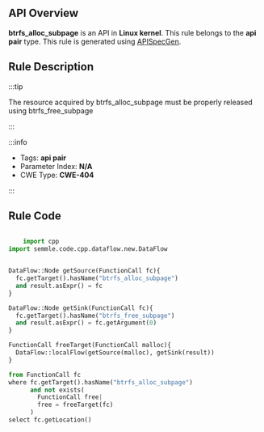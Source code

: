 ---
---


## API Overview
**btrfs_alloc_subpage** is an API in **Linux kernel**. This rule belongs to the **api pair** type. This rule is generated using [APISpecGen](../../tools/APISpecGen).
## Rule Description

:::tip

The resource acquired by btrfs_alloc_subpage must be properly released using btrfs_free_subpage

:::

:::info

- Tags: **api pair**
- Parameter Index: **N/A**
- CWE Type: **CWE-404**

:::

## Rule Code
```python

    import cpp
import semmle.code.cpp.dataflow.new.DataFlow


DataFlow::Node getSource(FunctionCall fc){
  fc.getTarget().hasName("btrfs_alloc_subpage")
  and result.asExpr() = fc
}

DataFlow::Node getSink(FunctionCall fc){
  fc.getTarget().hasName("btrfs_free_subpage")
  and result.asExpr() = fc.getArgument(0)
}

FunctionCall freeTarget(FunctionCall malloc){
  DataFlow::localFlow(getSource(malloc), getSink(result))
}

from FunctionCall fc
where fc.getTarget().hasName("btrfs_alloc_subpage")
      and not exists(
        FunctionCall free| 
        free = freeTarget(fc)
      )
select fc.getLocation()

    
```